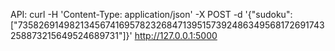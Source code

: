 
API: 
curl -H 'Content-Type: application/json' -X POST -d '{"sudoku":["735826914982134567416957823268471395157392486349568172691743258873215649524689731"]}' http://127.0.0.1:5000